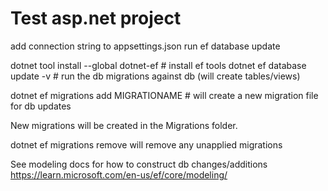 # Test asp.net project

add connection string to appsettings.json
run ef database update 

dotnet tool install --global dotnet-ef # install ef tools
dotnet ef database update -v # run the db migrations against db (will create tables/views)

dotnet ef migrations add MIGRATIONAME # will create a new migration file for db updates

New migrations will be created in the Migrations folder.

dotnet ef migrations remove will remove any unapplied migrations

See modeling docs for how to construct db changes/additions
https://learn.microsoft.com/en-us/ef/core/modeling/
